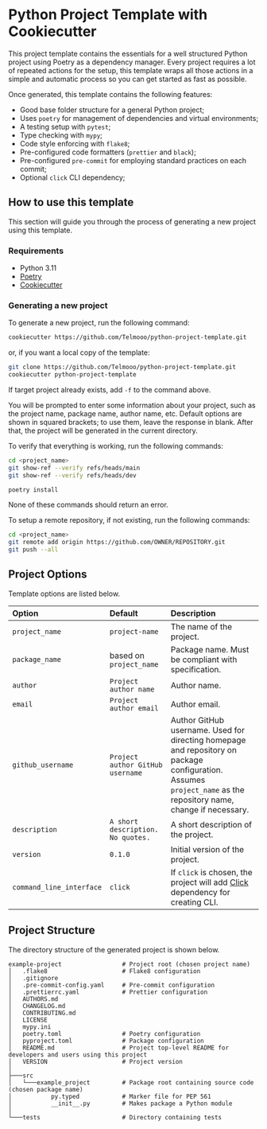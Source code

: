 # Python Project Template with Cookiecutter

This project template contains the essentials for a well structured Python project using
Poetry as a dependency manager. Every project requires a lot of repeated actions for the
setup, this template wraps all those actions in a simple and automatic process so you
can get started as fast as possible.

Once generated, this template contains the following features:

-   Good base folder structure for a general Python project;
-   Uses `poetry` for management of dependencies and virtual environments;
-   A testing setup with `pytest`;
-   Type checking with `mypy`;
-   Code style enforcing with `flake8`;
-   Pre-configured code formatters (`prettier` and `black`);
-   Pre-configured `pre-commit` for employing standard practices on each commit;
-   Optional `click` CLI dependency;

## How to use this template

This section will guide you through the process of generating a new project using this
template.

### Requirements

-   Python 3.11
-   [Poetry](https://python-poetry.org/docs/#installation)
-   [Cookiecutter](https://cookiecutter.readthedocs.io/en/2.1.1/installation.html#)

### Generating a new project

To generate a new project, run the following command:

```bash
cookiecutter https://github.com/Telmooo/python-project-template.git
```

or, if you want a local copy of the template:

```bash
git clone https://github.com/Telmooo/python-project-template.git
cookiecutter python-project-template
```

If target project already exists, add `-f` to the command above.

You will be prompted to enter some information about your project, such as the project
name, package name, author name, etc. Default options are shown in squared brackets; to
use them, leave the response in blank. After that, the project will be generated in the
current directory.

To verify that everything is working, run the following commands:

```bash
cd <project_name>
git show-ref --verify refs/heads/main
git show-ref --verify refs/heads/dev

poetry install
```

None of these commands should return an error.

To setup a remote repository, if not existing, run the following commands:

```bash
cd <project_name>
git remote add origin https://github.com/OWNER/REPOSITORY.git
git push --all
```

## Project Options

Template options are listed below.

| **Option**               | **Default**                       | **Description**                                                                                                                                                  |
| :----------------------- | :-------------------------------- | :--------------------------------------------------------------------------------------------------------------------------------------------------------------- |
| `project_name`           | `project-name`                    | The name of the project.                                                                                                                                         |
| `package_name`           | based on `project_name`           | Package name. Must be compliant with specification.                                                                                                              |
| `author`                 | `Project author name`             | Author name.                                                                                                                                                     |
| `email`                  | `Project author email`            | Author email.                                                                                                                                                    |
| `github_username`        | `Project author GitHub username`  | Author GitHub username. Used for directing homepage and repository on package configuration. Assumes `project_name` as the repository name, change if necessary. |
| `description`            | `A short description. No quotes.` | A short description of the project.                                                                                                                              |
| `version`                | `0.1.0`                           | Initial version of the project.                                                                                                                                  |
| `command_line_interface` | `click`                           | If `click` is chosen, the project will add [Click](https://click.palletsprojects.com/en/8.1.x/) dependency for creating CLI.                                     |

## Project Structure

The directory structure of the generated project is shown below.

```
example-project                 # Project root (chosen project name)
│   .flake8                     # Flake8 configuration
│   .gitignore
│   .pre-commit-config.yaml     # Pre-commit configuration
│   .prettierrc.yaml            # Prettier configuration
│   AUTHORS.md
│   CHANGELOG.md
│   CONTRIBUTING.md
│   LICENSE
│   mypy.ini
│   poetry.toml                 # Poetry configuration
│   pyproject.toml              # Package configuration
│   README.md                   # Project top-level README for developers and users using this project
│   VERSION                     # Project version
│
├───src
│   └───example_project         # Package root containing source code (chosen package name)
│           py.typed            # Marker file for PEP 561
│           __init__.py         # Makes package a Python module
│
└───tests                       # Directory containing tests
```
